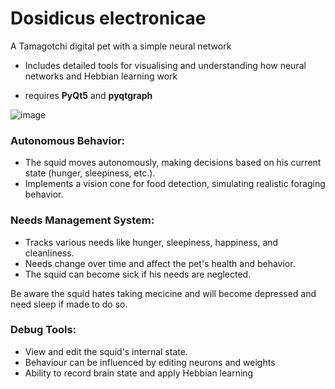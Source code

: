 # Dosidicus electronicae
A Tamagotchi digital pet with a simple neural network
* Includes detailed tools for visualising and understanding how neural networks and Hebbian learning work

* requires **PyQt5** and **pyqtgraph**

![image](https://github.com/user-attachments/assets/78ff4252-6d7a-4bbd-bf91-261e25ac5ef4)





### Autonomous Behavior:

* The squid moves autonomously, making decisions based on his current state (hunger, sleepiness, etc.).
* Implements a vision cone for food detection, simulating realistic foraging behavior.


### Needs Management System:

* Tracks various needs like hunger, sleepiness, happiness, and cleanliness.
* Needs change over time and affect the pet's health and behavior.
* The squid can become sick if his needs are neglected.


Be aware the squid hates taking mecicine and will become depressed and need sleep if made to do so.



### Debug Tools:

* View and edit the squid's internal state. 
* Behaviour can be influenced by editing neurons and weights
* Ability to record brain state and apply Hebbian learning
